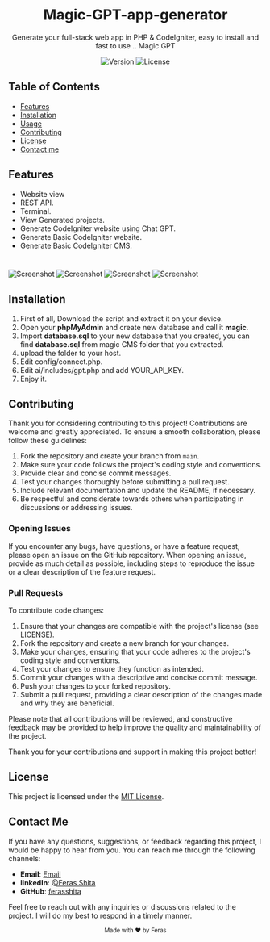 <!-- Project Title -->
<h1 align="center">Magic-GPT-app-generator</h1>

<!-- Project Description -->
<p align="center">
Generate your full-stack web app in PHP & CodeIgniter, easy to install and fast to use .. Magic GPT
</p>

<!-- Badges (Optional) -->
<p align="center">
  <img src="https://img.shields.io/badge/version-v1.0-blue.svg" alt="Version">
  <img src="https://img.shields.io/badge/license-MIT-green.svg" alt="License">
</p>

<!-- Table of Contents -->
## Table of Contents
- [Features](#features)
- [Installation](#installation)
- [Usage](#usage)
- [Contributing](#contributing)
- [License](#license)
- [Contact me](#ContactMe)

<!-- Features -->
## Features
- Website view
- REST API.
- Terminal.
- View Generated projects.
- Generate CodeIgniter website using Chat GPT.
- Generate Basic CodeIgniter website.
- Generate Basic CodeIgniter CMS.

#

![Screenshot](https://github.com/ferasshita/Gallery/blob/main/magic/Screenshot%20(25).png?raw=true)
![Screenshot](https://github.com/ferasshita/Gallery/blob/main/magic/Screenshot%20(26).png?raw=true)
![Screenshot](https://github.com/ferasshita/Gallery/blob/main/magic/Screenshot%20(27).png?raw=true)
![Screenshot](https://github.com/ferasshita/Gallery/blob/main/magic/Screenshot%20(28).png?raw=true)

<!-- Installation -->
## Installation
<ol type="1">
<li>First of all, Download the script and extract it on your device.</li>
	<li>Open your <b>phpMyAdmin</b> and create new database and call it <b>magic</b>.</li>
	<li>Import <b>database.sql</b> to your new database that you created, you can find <b>database.sql</b> from magic CMS folder that you extracted.</li>
  <li>upload the folder to your host.</li>
  <li>Edit config/connect.php.</li>
  <li>Edit ai/includes/gpt.php and add YOUR_API_KEY.</li>
	<li>Enjoy it.</li>
</ol>
<!-- Usage -->

<!-- Contributing -->
## Contributing

Thank you for considering contributing to this project! Contributions are welcome and greatly appreciated. To ensure a smooth collaboration, please follow these guidelines:

1. Fork the repository and create your branch from `main`.
2. Make sure your code follows the project's coding style and conventions.
3. Provide clear and concise commit messages.
4. Test your changes thoroughly before submitting a pull request.
5. Include relevant documentation and update the README, if necessary.
6. Be respectful and considerate towards others when participating in discussions or addressing issues.

### Opening Issues
If you encounter any bugs, have questions, or have a feature request, please open an issue on the GitHub repository. When opening an issue, provide as much detail as possible, including steps to reproduce the issue or a clear description of the feature request.

### Pull Requests
To contribute code changes:

1. Ensure that your changes are compatible with the project's license (see [LICENSE](LICENSE)).
2. Fork the repository and create a new branch for your changes.
3. Make your changes, ensuring that your code adheres to the project's coding style and conventions.
4. Test your changes to ensure they function as intended.
5. Commit your changes with a descriptive and concise commit message.
6. Push your changes to your forked repository.
7. Submit a pull request, providing a clear description of the changes made and why they are beneficial.

Please note that all contributions will be reviewed, and constructive feedback may be provided to help improve the quality and maintainability of the project.

Thank you for your contributions and support in making this project better!

<!-- License -->
## License
This project is licensed under the [MIT License](LICENSE).

<!-- Contact Me -->
## Contact Me

If you have any questions, suggestions, or feedback regarding this project, I would be happy to hear from you. You can reach me through the following channels:

- **Email**: [Email](mailto:shitaferas195@gmail.com)
- **linkedIn**: [@Feras Shita](https://linkedin.com/in/feras-shita-988395258)
- **GitHub**: [ferasshita](https://github.com/YourGitHubUsername)

Feel free to reach out with any inquiries or discussions related to the project. I will do my best to respond in a timely manner.

<!-- Footer -->
<p align="center">
  <sub>Made with ❤️ by Feras</sub>
</p>
